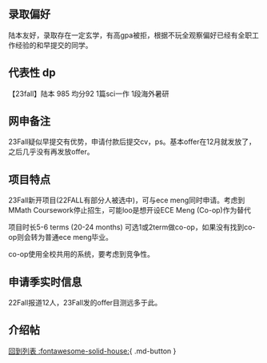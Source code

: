 ## 录取偏好
陆本友好，录取存在一定玄学，有高gpa被拒，根据不玩全观察偏好已经有全职工作经验的和早提交的同学。
## 代表性 dp
【23fall】陆本 985 均分92 1篇sci一作 1段海外暑研
## 网申备注
23Fall疑似早提交有优势，申请付款后提交cv，ps。基本offer在12月就发放了，之后几乎没有再发放offer。
## 项目特点

23Fall新开项目(22FALL有部分人被选中)，可与ece meng同时申请。考虑到MMath Coursework停止招生，可能loo是想开设ECE Meng (Co-op)作为替代

项目时长5-6 terms (20-24 months) 可选1或2term做co-op，如果没有找到co-op则会转为普通ece meng毕业。

co-op使用全校共用的系统，要考虑到竞争性。

## 申请季实时信息
22Fall报道12人，23Fall发的offer目测远多于此。
## 介绍帖

[回到列表 :fontawesome-solid-house:](grade.md){ .md-button }

